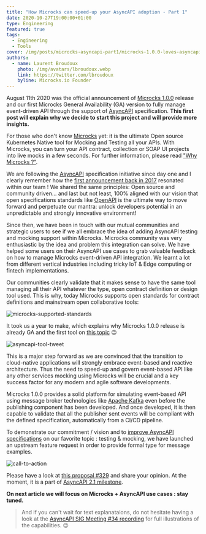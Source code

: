 ```yaml
---
title: "How Microcks can speed-up your AsyncAPI adoption - Part 1"
date: 2020-10-27T19:00:00+01:00
type: Engineering
featured: true
tags:
  - Engineering
  - Tools
cover: /img/posts/microcks-asyncapi-part1/microcks-1.0.0-loves-asyncapi.webp
authors:
  - name: Laurent Broudoux
    photo: /img/avatars/lbroudoux.webp
    link: https://twitter.com/lbroudoux
    byline: Microcks.io Founder
---
```


August 11th 2020 was the official announcement of [Microcks 1.0.0](https://microcks.io/blog/microcks-1.0.0-release/) release and our first Microcks General Availability (GA) version to fully manage event-driven API through the support of [AsyncAPI](https://www.asyncapi.com/) specification. **This first post will explain why we decide to start this project and will provide more insights.**

For those who don't know [Microcks](https://microcks.io) yet: it is the ultimate Open source Kubernetes Native tool for Mocking and Testing all your APIs. With Microcks, you can turn your API contract, collection or SOAP UI projects into live mocks in a few seconds. For further information, please read ["Why Microcks ?"](https://microcks.io/blog/why-microcks/).

We are following the [AsyncAPI](https://www.asyncapi.com/) specification initiative since day one and I clearly remember how the [first announcement back in 2017](https://blog.hitchhq.com/introducing-the-asyncapi-specification-7feb57b460ae) resonated within our team ! We shared the same principles: Open source and community driven... and last but not least, 100% aligned with our vision that open specifications standards like [OpenAPI](https://www.openapis.org/) is the ultimate way to move forward and perpetuate our mantra: unlock developers potential in an unpredictable and strongly innovative environment!

Since then, we have been in touch with our mutual communities and strategic users to see if we all embrace the idea of adding AsyncAPI testing and mocking support within Microcks. 
Microcks community was very enthusiastic by the idea and problem this integration can solve. We have helped some users on their AsyncAPI use cases to grab valuable feedback on how to manage Microcks event-driven API integration. We learnt a lot from different vertical industries including tricky IoT & Edge computing or fintech implementations.

Our communities clearly validate that it makes sense to have the same tool managing all their API whatever the type, open contract definition or design tool used. This is why, today Microcks supports open standards for contract definitions and mainstream open collaborative tools:

![microcks-supported-standards](/img/posts/microcks-asyncapi-part1/microcks-supported-standards.webp)

It took us a year to make, which explains why Microcks 1.0.0 release is already GA and the first tool on [this topic](https://www.asyncapi.com/docs/tooling/#mocking) :wink: 

![asyncapi-tool-tweet](/img/posts/microcks-asyncapi-part1/asyncapi-tool-tweet.webp)

This is a major step forward as we are convinced that the transition to cloud-native applications will strongly embrace event-based and reactive architecture. Thus the need to speed-up and govern event-based API like any other services mocking using Microcks will be crucial and a key success factor for any modern and agile software developments.

Microcks 1.0.0 provides a solid platform for simulating event-based API using message broker technologies like [Apache Kafka](https://kafka.apache.org) even before the publishing component has been developed. And once developed, it is then capable to validate that all the publisher sent events will be compliant with the defined specification, automatically from a CI/CD pipeline.

To demonstrate our commitment / vision and to [improve AsyncAPI specifications](https://www.asyncapi.com/blog/status-update-37-20/#proposal-for-more-formal-examples) on our favorite topic : testing & mocking, we have launched an upstream feature request in order to provide formal type for message examples.

![call-to-action](/img/posts/microcks-asyncapi-part1/call-to-action.webp)

Please have a look at [this proposal #329](https://github.com/asyncapi/asyncapi/issues/329) and share your opinion. At the moment, it is a part of [AsyncAPI 2.1 milestone](https://github.com/asyncapi/asyncapi/milestone/17).

**On next article we will focus on Microcks + AsyncAPI use cases : stay tuned.**

> And if you can't wait for text explanataions, do not hesitate having a look at the [AsyncAPI SIG Meeting #34 recording](https://www.youtube.com/watch?v=pmRA4M-TWuE) for full illustrations of the capabilities. :wink:
